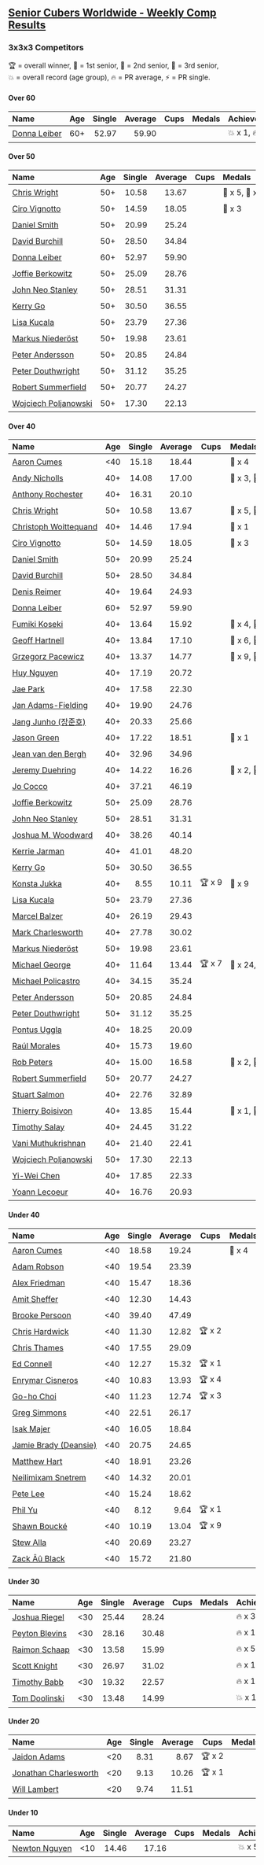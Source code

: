 <style>table {white-space: nowrap;}</style>

## [Senior Cubers Worldwide - Weekly Comp Results](/scw-comp/results/)
### 3x3x3 Competitors

<span style="white-space: nowrap;">🏆 = overall winner</span>, <span style="white-space: nowrap;">🥇 = 1st senior</span>, <span style="white-space: nowrap;">🥈 = 2nd senior</span>, <span style="white-space: nowrap;">🥉 = 3rd senior</span>, <span style="white-space: nowrap;">💥 = overall record (age group)</span>, <span style="white-space: nowrap;">🔥 = PR average</span>, <span style="white-space: nowrap;">⚡ = PR single</span>.

#### Over 60

| Name | Age | Single | Average | Cups | Medals | Achievements |
| :-- | :--: | --: | --: | :--: | :-- | :-- |
| [Donna Leiber](../../persons/donna_leiber/333.md) | 60+ | 52.97 | 59.90 |  |  | 💥 x 1, 🔥 x 1, ⚡ x 1 |

#### Over 50

| Name | Age | Single | Average | Cups | Medals | Achievements |
| :-- | :--: | --: | --: | :--: | :-- | :-- |
| [Chris Wright](../../persons/chris_wright/333.md) | 50+ | 10.58 | 13.67 |  | 🥇 x 5, 🥈 x 4, 🥉 x 2 | 💥 x 5, 🔥 x 4, ⚡ x 3 |
| [Ciro Vignotto](../../persons/ciro_vignotto/333.md) | 50+ | 14.59 | 18.05 |  | 🥉 x 3 | 🔥 x 2, ⚡ x 3 |
| [Daniel Smith](../../persons/daniel_smith/333.md) | 50+ | 20.99 | 25.24 |  |  | 💥 x 2, 🔥 x 7, ⚡ x 8 |
| [David Burchill](../../persons/david_burchill/333.md) | 50+ | 28.50 | 34.84 |  |  | 🔥 x 3, ⚡ x 4 |
| [Donna Leiber](../../persons/donna_leiber/333.md) | 60+ | 52.97 | 59.90 |  |  | 💥 x 1, 🔥 x 1, ⚡ x 1 |
| [Joffie Berkowitz](../../persons/joffie_berkowitz/333.md) | 50+ | 25.09 | 28.76 |  |  | 🔥 x 6, ⚡ x 4 |
| [John Neo Stanley](../../persons/john_neo_stanley/333.md) | 50+ | 28.51 | 31.31 |  |  | 🔥 x 5, ⚡ x 3 |
| [Kerry Go](../../persons/kerry_go/333.md) | 50+ | 30.50 | 36.55 |  |  | 🔥 x 1, ⚡ x 1 |
| [Lisa Kucala](../../persons/lisa_kucala/333.md) | 50+ | 23.79 | 27.36 |  |  | 🔥 x 4, ⚡ x 5 |
| [Markus Niederöst](../../persons/markus_niederost/333.md) | 50+ | 19.98 | 23.61 |  |  | 🔥 x 1, ⚡ x 1 |
| [Peter Andersson](../../persons/peter_andersson/333.md) | 50+ | 20.85 | 24.84 |  |  | 🔥 x 3, ⚡ x 3 |
| [Peter Douthwright](../../persons/peter_douthwright/333.md) | 50+ | 31.12 | 35.25 |  |  | 🔥 x 5, ⚡ x 3 |
| [Robert Summerfield](../../persons/robert_summerfield/333.md) | 50+ | 20.77 | 24.27 |  |  | 🔥 x 8, ⚡ x 6 |
| [Wojciech Poljanowski](../../persons/wojciech_poljanowski/333.md) | 50+ | 17.30 | 22.13 |  |  | 🔥 x 4, ⚡ x 1 |

#### Over 40

| Name | Age | Single | Average | Cups | Medals | Achievements |
| :-- | :--: | --: | --: | :--: | :-- | :-- |
| [Aaron Cumes](../../persons/aaron_cumes/333.md) | <40 | 15.18 | 18.44 |  | 🥉 x 4 | 🔥 x 9, ⚡ x 6 |
| [Andy Nicholls](../../persons/andy_nicholls/333.md) | 40+ | 14.08 | 17.00 |  | 🥈 x 3, 🥉 x 6 | 🔥 x 4, ⚡ x 3 |
| [Anthony Rochester](../../persons/anthony_rochester/333.md) | 40+ | 16.31 | 20.10 |  |  | 🔥 x 6, ⚡ x 4 |
| [Chris Wright](../../persons/chris_wright/333.md) | 50+ | 10.58 | 13.67 |  | 🥇 x 5, 🥈 x 4, 🥉 x 2 | 💥 x 5, 🔥 x 4, ⚡ x 3 |
| [Christoph Woittequand](../../persons/christoph_woittequand/333.md) | 40+ | 14.46 | 17.94 |  | 🥉 x 1 | 🔥 x 2, ⚡ x 2 |
| [Ciro Vignotto](../../persons/ciro_vignotto/333.md) | 50+ | 14.59 | 18.05 |  | 🥉 x 3 | 🔥 x 2, ⚡ x 3 |
| [Daniel Smith](../../persons/daniel_smith/333.md) | 50+ | 20.99 | 25.24 |  |  | 💥 x 2, 🔥 x 7, ⚡ x 8 |
| [David Burchill](../../persons/david_burchill/333.md) | 50+ | 28.50 | 34.84 |  |  | 🔥 x 3, ⚡ x 4 |
| [Denis Reimer](../../persons/denis_reimer/333.md) | 40+ | 19.64 | 24.93 |  |  | 🔥 x 2, ⚡ x 2 |
| [Donna Leiber](../../persons/donna_leiber/333.md) | 60+ | 52.97 | 59.90 |  |  | 💥 x 1, 🔥 x 1, ⚡ x 1 |
| [Fumiki Koseki](../../persons/fumiki_koseki/333.md) | 40+ | 13.64 | 15.92 |  | 🥈 x 4, 🥉 x 2 | 🔥 x 3, ⚡ x 1 |
| [Geoff Hartnell](../../persons/geoff_hartnell/333.md) | 40+ | 13.84 | 17.10 |  | 🥈 x 6, 🥉 x 7 | 🔥 x 8, ⚡ x 5 |
| [Grzegorz Pacewicz](../../persons/grzegorz_pacewicz/333.md) | 40+ | 13.37 | 14.77 |  | 🥈 x 9, 🥉 x 4 | 🔥 x 3, ⚡ x 1 |
| [Huy Nguyen](../../persons/huy_nguyen/333.md) | 40+ | 17.19 | 20.72 |  |  | 🔥 x 3, ⚡ x 4 |
| [Jae Park](../../persons/jae_park/333.md) | 40+ | 17.58 | 22.30 |  |  | 🔥 x 5, ⚡ x 4 |
| [Jan Adams-Fielding](../../persons/jan_adams_fielding/333.md) | 40+ | 19.90 | 24.76 |  |  | 🔥 x 12, ⚡ x 10 |
| [Jang Junho (장준호)](../../persons/jang_junho/333.md) | 40+ | 20.33 | 25.66 |  |  | 🔥 x 4, ⚡ x 2 |
| [Jason Green](../../persons/jason_green/333.md) | 40+ | 17.22 | 18.51 |  | 🥉 x 1 | 🔥 x 1, ⚡ x 1 |
| [Jean van den Bergh](../../persons/jean_van_den_bergh/333.md) | 40+ | 32.96 | 34.96 |  |  | 🔥 x 2, ⚡ x 2 |
| [Jeremy Duehring](../../persons/jeremy_duehring/333.md) | 40+ | 14.22 | 16.26 |  | 🥈 x 2, 🥉 x 3 | 🔥 x 6, ⚡ x 3 |
| [Jo Cocco](../../persons/jo_cocco/333.md) | 40+ | 37.21 | 46.19 |  |  | 🔥 x 5, ⚡ x 4 |
| [Joffie Berkowitz](../../persons/joffie_berkowitz/333.md) | 50+ | 25.09 | 28.76 |  |  | 🔥 x 6, ⚡ x 4 |
| [John Neo Stanley](../../persons/john_neo_stanley/333.md) | 50+ | 28.51 | 31.31 |  |  | 🔥 x 5, ⚡ x 3 |
| [Joshua M. Woodward](../../persons/joshua_m_woodward/333.md) | 40+ | 38.26 | 40.14 |  |  | 🔥 x 3, ⚡ x 2 |
| [Kerrie Jarman](../../persons/kerrie_jarman/333.md) | 40+ | 41.01 | 48.20 |  |  | 🔥 x 2, ⚡ x 2 |
| [Kerry Go](../../persons/kerry_go/333.md) | 50+ | 30.50 | 36.55 |  |  | 🔥 x 1, ⚡ x 1 |
| [Konsta Jukka](../../persons/konsta_jukka/333.md) | 40+ | 8.55 | 10.11 | 🏆 x 9 | 🥇 x 9 | 💥 x 4, 🔥 x 3, ⚡ x 4 |
| [Lisa Kucala](../../persons/lisa_kucala/333.md) | 50+ | 23.79 | 27.36 |  |  | 🔥 x 4, ⚡ x 5 |
| [Marcel Balzer](../../persons/marcel_balzer/333.md) | 40+ | 26.19 | 29.43 |  |  | 🔥 x 11, ⚡ x 10 |
| [Mark Charlesworth](../../persons/mark_charlesworth/333.md) | 40+ | 27.78 | 30.02 |  |  | 🔥 x 2, ⚡ x 2 |
| [Markus Niederöst](../../persons/markus_niederost/333.md) | 50+ | 19.98 | 23.61 |  |  | 🔥 x 1, ⚡ x 1 |
| [Michael George](../../persons/michael_george/333.md) | 40+ | 11.64 | 13.44 | 🏆 x 7 | 🥇 x 24, 🥈 x 6 | 💥 x 6, 🔥 x 6, ⚡ x 3 |
| [Michael Policastro](../../persons/michael_policastro/333.md) | 40+ | 34.15 | 35.24 |  |  | 🔥 x 1, ⚡ x 1 |
| [Peter Andersson](../../persons/peter_andersson/333.md) | 50+ | 20.85 | 24.84 |  |  | 🔥 x 3, ⚡ x 3 |
| [Peter Douthwright](../../persons/peter_douthwright/333.md) | 50+ | 31.12 | 35.25 |  |  | 🔥 x 5, ⚡ x 3 |
| [Pontus Uggla](../../persons/pontus_uggla/333.md) | 40+ | 18.25 | 20.09 |  |  | 🔥 x 1, ⚡ x 1 |
| [Raúl Morales](../../persons/raul_morales/333.md) | 40+ | 15.73 | 19.60 |  |  | 🔥 x 1, ⚡ x 1 |
| [Rob Peters](../../persons/rob_peters/333.md) | 40+ | 15.00 | 16.58 |  | 🥈 x 2, 🥉 x 1 | 🔥 x 3, ⚡ x 3 |
| [Robert Summerfield](../../persons/robert_summerfield/333.md) | 50+ | 20.77 | 24.27 |  |  | 🔥 x 8, ⚡ x 6 |
| [Stuart Salmon](../../persons/stuart_salmon/333.md) | 40+ | 22.76 | 32.89 |  |  | 🔥 x 1, ⚡ x 1 |
| [Thierry Boisivon](../../persons/thierry_boisivon/333.md) | 40+ | 13.85 | 15.44 |  | 🥇 x 1, 🥈 x 3, 🥉 x 5 | 🔥 x 3, ⚡ x 6 |
| [Timothy Salay](../../persons/timothy_salay/333.md) | 40+ | 24.45 | 31.22 |  |  | 🔥 x 3, ⚡ x 4 |
| [Vani Muthukrishnan](../../persons/vani_muthukrishnan/333.md) | 40+ | 21.40 | 22.41 |  |  | 🔥 x 1, ⚡ x 1 |
| [Wojciech Poljanowski](../../persons/wojciech_poljanowski/333.md) | 50+ | 17.30 | 22.13 |  |  | 🔥 x 4, ⚡ x 1 |
| [Yi-Wei Chen](../../persons/yi_wei_chen/333.md) | 40+ | 17.85 | 22.33 |  |  | 🔥 x 3, ⚡ x 1 |
| [Yoann Lecoeur](../../persons/yoann_lecoeur/333.md) | 40+ | 16.76 | 20.93 |  |  | 🔥 x 2, ⚡ x 3 |

#### Under 40

| Name | Age | Single | Average | Cups | Medals | Achievements |
| :-- | :--: | --: | --: | :--: | :-- | :-- |
| [Aaron Cumes](../../persons/aaron_cumes/333.md) | <40 | 18.58 | 19.24 |  | 🥉 x 4 | 🔥 x 9, ⚡ x 6 |
| [Adam Robson](../../persons/adam_robson/333.md) | <40 | 19.54 | 23.39 |  |  | 🔥 x 5, ⚡ x 6 |
| [Alex Friedman](../../persons/alex_friedman/333.md) | <40 | 15.47 | 18.36 |  |  | 🔥 x 3, ⚡ x 3 |
| [Amit Sheffer](../../persons/amit_sheffer/333.md) | <40 | 12.30 | 14.43 |  |  | 🔥 x 1, ⚡ x 1 |
| [Brooke Persoon](../../persons/brooke_persoon/333.md) | <40 | 39.40 | 47.49 |  |  | 🔥 x 2, ⚡ x 2 |
| [Chris Hardwick](../../persons/chris_hardwick/333.md) | <40 | 11.30 | 12.82 | 🏆 x 2 |  | 🔥 x 4, ⚡ x 4 |
| [Chris Thames](../../persons/chris_thames/333.md) | <40 | 17.55 | 29.09 |  |  | 🔥 x 5, ⚡ x 5 |
| [Ed Connell](../../persons/ed_connell/333.md) | <40 | 12.27 | 15.32 | 🏆 x 1 |  | 🔥 x 8, ⚡ x 2 |
| [Enrymar Cisneros](../../persons/enrymar_cisneros/333.md) | <40 | 10.83 | 13.93 | 🏆 x 4 |  | 🔥 x 2, ⚡ x 3 |
| [Go-ho Choi](../../persons/go_ho_choi/333.md) | <40 | 11.23 | 12.74 | 🏆 x 3 |  | 💥 x 2, 🔥 x 3, ⚡ x 3 |
| [Greg Simmons](../../persons/greg_simmons/333.md) | <40 | 22.51 | 26.17 |  |  | 🔥 x 2, ⚡ x 2 |
| [Isak Majer](../../persons/isak_majer/333.md) | <40 | 16.05 | 18.84 |  |  | 🔥 x 4, ⚡ x 4 |
| [Jamie Brady (Deansie)](../../persons/jamie_brady/333.md) | <40 | 20.75 | 24.65 |  |  | 🔥 x 1, ⚡ x 3 |
| [Matthew Hart](../../persons/matthew_hart/333.md) | <40 | 18.91 | 23.26 |  |  | 🔥 x 2, ⚡ x 3 |
| [Neilimixam Snetrem](../../persons/neilimixam_snetrem/333.md) | <40 | 14.32 | 20.01 |  |  | 🔥 x 1, ⚡ x 1 |
| [Pete Lee](../../persons/pete_lee/333.md) | <40 | 15.24 | 18.62 |  |  | 🔥 x 7, ⚡ x 4 |
| [Phil Yu](../../persons/phil_yu/333.md) | <40 | 8.12 | 9.64 | 🏆 x 1 |  | 💥 x 1, 🔥 x 1, ⚡ x 1 |
| [Shawn Boucké](../../persons/shawn_boucke/333.md) | <40 | 10.19 | 13.04 | 🏆 x 9 |  | 💥 x 2, 🔥 x 3, ⚡ x 2 |
| [Stew Alla](../../persons/stew_alla/333.md) | <40 | 20.69 | 23.27 |  |  | 🔥 x 1, ⚡ x 1 |
| [Zack Âû Black](../../persons/zack_au_black/333.md) | <40 | 15.72 | 21.80 |  |  | 🔥 x 2, ⚡ x 2 |

#### Under 30

| Name | Age | Single | Average | Cups | Medals | Achievements |
| :-- | :--: | --: | --: | :--: | :-- | :-- |
| [Joshua Riegel](../../persons/joshua_riegel/333.md) | <30 | 25.44 | 28.24 |  |  | 🔥 x 3, ⚡ x 3 |
| [Peyton Blevins](../../persons/peyton_blevins/333.md) | <30 | 28.16 | 30.48 |  |  | 🔥 x 1, ⚡ x 1 |
| [Raimon Schaap](../../persons/raimon_schaap/333.md) | <30 | 13.58 | 15.99 |  |  | 🔥 x 5, ⚡ x 4 |
| [Scott Knight](../../persons/scott_knight/333.md) | <30 | 26.97 | 31.02 |  |  | 🔥 x 1, ⚡ x 2 |
| [Timothy Babb](../../persons/timothy_babb/333.md) | <30 | 19.32 | 22.57 |  |  | 🔥 x 1, ⚡ x 1 |
| [Tom Doolinski](../../persons/tom_doolinski/333.md) | <30 | 13.48 | 14.99 |  |  | 💥 x 1, 🔥 x 1, ⚡ x 1 |

#### Under 20

| Name | Age | Single | Average | Cups | Medals | Achievements |
| :-- | :--: | --: | --: | :--: | :-- | :-- |
| [Jaidon Adams](../../persons/jaidon_adams/333.md) | <20 | 8.31 | 8.67 | 🏆 x 2 |  | 💥 x 1, 🔥 x 1, ⚡ x 1 |
| [Jonathan Charlesworth](../../persons/jonathan_charlesworth/333.md) | <20 | 9.13 | 10.26 | 🏆 x 1 |  | 🔥 x 1, ⚡ x 1 |
| [Will Lambert](../../persons/will_lambert/333.md) | <20 | 9.74 | 11.51 |  |  | 🔥 x 1, ⚡ x 1 |

#### Under 10

| Name | Age | Single | Average | Cups | Medals | Achievements |
| :-- | :--: | --: | --: | :--: | :-- | :-- |
| [Newton Nguyen](../../persons/newton_nguyen/333.md) | <10 | 14.46 | 17.16 |  |  | 💥 x 5, 🔥 x 5, ⚡ x 3 |


<!-- Global site tag (gtag.js) - Google Analytics -->
<script async src="https://www.googletagmanager.com/gtag/js?id=UA-86348435-3"></script>
<script>window.dataLayer = window.dataLayer || []; function gtag() {dataLayer.push(arguments);} gtag('js', new Date()); gtag('config', 'UA-86348435-3');</script>
